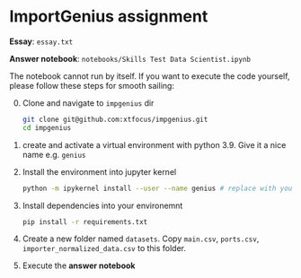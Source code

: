 # ImportGenius assignment

**Essay**: `essay.txt`

**Answer notebook**: `notebooks/Skills Test Data Scientist.ipynb`

The notebook cannot run by itself. If you want to execute the code yourself, please follow these steps for smooth sailing:

0. Clone and navigate to `impgenius` dir

    ```bash
    git clone git@github.com:xtfocus/impgenius.git
    cd impgenius
    ```

1. create and activate a virtual environment with python 3.9. Give it a nice name e.g. `genius`

2. Install the environment into jupyter kernel

    ```bash
    python -m ipykernel install --user --name genius # replace with your actual env name
    ```

3. Install dependencies into your environemnt
    ```bash
    pip install -r requirements.txt
    ```
4. Create a new folder named `datasets`. Copy `main.csv`, `ports.csv`, `importer_normalized_data.csv` to this folder.

5. Execute the **answer notebook**


